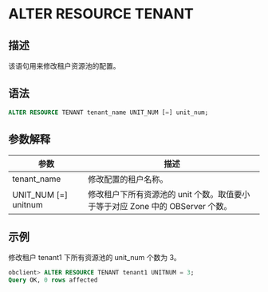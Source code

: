 ALTER RESOURCE TENANT
=======================================

描述
-----------------------

该语句用来修改租户资源池的配置。

语法
-----------------------

```sql
ALTER RESOURCE TENANT tenant_name UNIT_NUM [=] unit_num;
```

参数解释
-------------------------

|  **参数**   |   **描述**   |
|-----------|------------|
| tenant_name | 修改配置的租户名称。 |
| UNIT_NUM [=] unitnum |修改租户下所有资源池的 unit 个数。取值要小于等于对应 Zone 中的 OBServer 个数。 |

示例
-----------------------

修改租户 tenant1 下所有资源池的 unit_num 个数为 3。

```sql
obclient> ALTER RESOURCE TENANT tenant1 UNITNUM = 3;
Query OK, 0 rows affected
```
